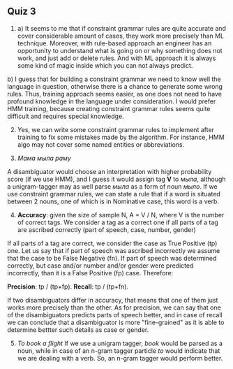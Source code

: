 ## Quiz 3

1. a) It seems to me that if constraint grammar rules are quite accurate and cover considerable amount of cases, they work more precisely than ML technique. Moreover, with rule-based approach an engineer has an opportunity to understand what is going on or why something does not work, and just add or delete rules. And with ML approach it is always some kind of magic inside which you can not always predict.

b) I guess that for building a constraint grammar we need to know well the language in question, otherwise there is a chance to generate some wrong rules. Thus, training approach seems easier, as one does not need to have profound knowledge in the language under consideration.
I would prefer HMM training, because creating constraint grammar rules seems quite difficult and requires special knowledge.

2. Yes, we can write some constraint grammar rules to implement after training to fix some mistakes made by the algorithm. For instance, HMM algo may not cover some named entities or abbreviations.

3. _Мама мыла раму_

A disambiguator would choose an interpretation with higher probability score (if we use HMM), and I guess it would assign tag **V** to _мыла_, although a unigram-tagger may as well parse _мыла_ as a form of noun _мыло_. If we use constraint grammar rules, we can state a rule that if a word is situated between 2 nouns, one of which is in Nominative case, this word is a verb.

4. **Accuracy**: given the size of sample N, A = V / N, where V is the number of correct tags. We consider a tag as a correct one if all parts of a tag are ascribed correctly (part of speech, case, number, gender)

If all parts of a tag are correct, we consider the case as True Positive (tp) one. Let us say that if part of speech was ascribed incorrectly we assume that the case to be False Negative (fn). If part of speech was determined correctly, but case and/or number and/or gender were predicted incorrectly, than it is a False Positive (fp) case. Therefore: 

 **Precision**: tp / (tp+fp).
 **Recall**: tp / (tp+fn). 
 
If two disambiguators differ in accuracy, that means that one of them just works more precisely than the other. As for precision, we can say that one of the disambiguators predicts parts of speech better, and in case of recall we can conclude that a disambiguator is more "fine-grained" as it is able to determine bettter such details as case or gender.

5. _To book a flight_
If we use a unigram tagger, _book_ would be parsed as a noun, while in case of an n-gram tagger particle _to_ would indicate that we are dealing with a verb. So, an n-gram tagger would perform better.
